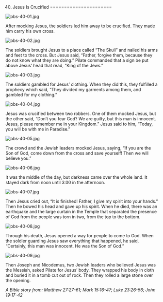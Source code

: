 40. Jesus Is Crucified
======================

![obs-40-01.jpg](/var/www/vhosts/door43.org/httpdocs/data/gitrepo/media/en/obs/obs-40-01.jpg "obs-40-01.jpg")

After mocking Jesus, the soldiers led him away to be crucified. They
made him carry his own cross.

![obs-40-02.jpg](/var/www/vhosts/door43.org/httpdocs/data/gitrepo/media/en/obs/obs-40-02.jpg "obs-40-02.jpg")

The soldiers brought Jesus to a place called “The Skull” and nailed his
arms and feet to the cross. But Jesus said, “Father, forgive them,
because they do not know what they are doing.” Pilate commanded that a
sign be put above Jesus’ head that read, “King of the Jews.”

![obs-40-03.jpg](/var/www/vhosts/door43.org/httpdocs/data/gitrepo/media/en/obs/obs-40-03.jpg "obs-40-03.jpg")

The soldiers gambled for Jesus’ clothing. When they did this, they
fulfilled a prophecy which said, “They divided my garments among them,
and gambled for my clothing.”

![obs-40-04.jpg](/var/www/vhosts/door43.org/httpdocs/data/gitrepo/media/en/obs/obs-40-04.jpg "obs-40-04.jpg")

Jesus was crucified between two robbers. One of them mocked Jesus, but
the other said, “Don’t you fear God? We are guilty, but this man is
innocent. Jesus, please remember me in your Kingdom.” Jesus said to him,
“Today, you will be with me in Paradise.”

![obs-40-05.jpg](/var/www/vhosts/door43.org/httpdocs/data/gitrepo/media/en/obs/obs-40-05.jpg "obs-40-05.jpg")

The crowd and the Jewish leaders mocked Jesus, saying, “If you are the
Son of God, come down from the cross and save yourself! Then we will
believe you.”

![obs-40-06.jpg](/var/www/vhosts/door43.org/httpdocs/data/gitrepo/media/en/obs/obs-40-06.jpg "obs-40-06.jpg")

It was the middle of the day, but darkness came over the whole land. It
stayed dark from noon until 3:00 in the afternoon.

![obs-40-07.jpg](/var/www/vhosts/door43.org/httpdocs/data/gitrepo/media/en/obs/obs-40-07.jpg "obs-40-07.jpg")

Then Jesus cried out, “It is finished! Father, I give my spirit into
your hands.” Then he bowed his head and gave up his spirit. When he
died, there was an earthquake and the large curtain in the Temple that
separated the presence of God from the people was torn in two, from the
top to the bottom.

![obs-40-08.jpg](/var/www/vhosts/door43.org/httpdocs/data/gitrepo/media/en/obs/obs-40-08.jpg "obs-40-08.jpg")

Through his death, Jesus opened a way for people to come to God. When
the soldier guarding Jesus saw everything that happened, he said,
“Certainly, this man was innocent. He was the Son of God.”

![obs-40-09.jpg](/var/www/vhosts/door43.org/httpdocs/data/gitrepo/media/en/obs/obs-40-09.jpg "obs-40-09.jpg")

Then Joseph and Nicodemus, two Jewish leaders who believed Jesus was the
Messiah, asked Pilate for Jesus’ body. They wrapped his body in cloth
and buried it in a tomb cut out of rock. Then they rolled a large stone
over the opening.

*A Bible story from: Matthew 27:27-61; Mark 15:16-47; Luke 23:26-56;
John 19:17-42*
